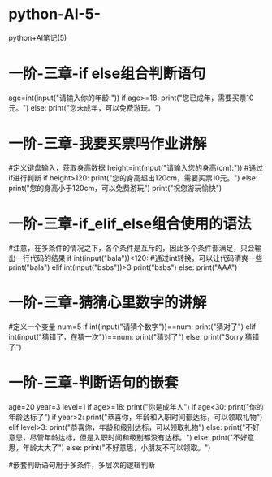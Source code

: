 # python-AI-5-
python+AI笔记(5)
# 一阶-三章-if else组合判断语句
age=int(input("请输入你的年龄:"))
if age>=18:
    print("您已成年，需要买票10元。")
else:
    print("您未成年，可以免费游玩。")

# 一阶-三章-我要买票吗作业讲解
#定义键盘输入，获取身高数据
height=int(input("请输入您的身高(cm):"))
#通过if进行判断
if height>120:
    print("您的身高超出120cm，需要买票10元。")
else:
    print("您的身高小于120cm，可以免费游玩")
print("祝您游玩愉快")

# 一阶-三章-if_elif_else组合使用的语法
#注意，在多条件的情况之下，各个条件是互斥的，因此多个条件都满足，只会输出一行代码的结果
if int(input("bala"))<120:  #通过int转换，可以让代码清爽一些
    print("bala")
elif int(input("bsbs"))>3
    print("bsbs")
else:
    print("AAA")

# 一阶-三章-猜猜心里数字的讲解
#定义一个变量
num=5
if int(input("请猜个数字"))==num:
    print("猜对了")
elif int(input("猜错了，在猜一次"))==num:
    print("猜对了")
else:
    print("Sorry,猜错了")

# 一阶-三章-判断语句的嵌套
age=20
year=3
level=1
if age>=18:
    print("你是成年人")
    if age<30:
        print("你的年龄达标了")
        if year>2:
            print("恭喜你，年龄和入职时间都达标，可以领取礼物")
        elif level>3:
            print("恭喜你，年龄和级别达标，可以领取礼物")
        else:
            print("不好意思，尽管年龄达标，但是入职时间和级别都没有达标。")
    else:
        print("不好意思，年龄太大了")
else:
    print("不好意思，小朋友不可以领取。")

#嵌套判断语句用于多条件，多层次的逻辑判断
